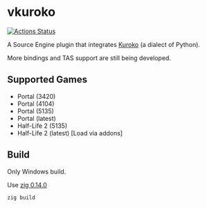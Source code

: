 # vkuroko

[![Actions Status](https://github.com/evanlin96069/vkuroko/actions/workflows/CI.yml/badge.svg)](https://github.com/evanlin96069/vkuroko/actions?query=branch%3Amaster)

A Source Engine plugin that integrates [Kuroko](https://github.com/kuroko-lang/kuroko/) (a dialect of Python).

More bindings and TAS support are still being developed.

## Supported Games
- Portal (3420)
- Portal (4104)
- Portal (5135)
- Portal (latest)
- Half-Life 2 (5135)
- Half-Life 2 (latest) [Load via addons]

## Build
Only Windows build.

Use [zig 0.14.0](https://ziglang.org/download/#release-0.14.0)

```sh
zig build
```
